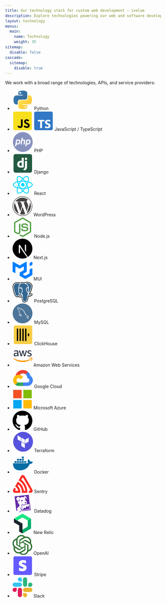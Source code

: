 ```yaml
---
title: Our technology stack for сustom web development — ivelum
description: Explore technologies powering our web and software development services. We utilize a modern tech stack and a full-stack approach to deliver robust digital solutions.
layout: technology
menus:
  main:
    name: Technology
    weight: 35
sitemap:
  disable: false
cascade:
  sitemap:
    disable: true
---
```


We work with a broad range of technologies, APIs, and service providers:

- ![Python](logos/python.svg) Python
- ![JavaScript](logos/js.svg) ![JavaScript](logos/ts.svg) JavaScript / TypeScript
- ![PHP](logos/php.svg) PHP
- ![Django](logos/django.svg) Django
- ![React](logos/react.svg) React
- ![WordPress](logos/wordpress.svg) WordPress
- ![Node.js](logos/node.svg) Node.js
- ![Next.js](logos/nextjs.svg) Next.js
- ![MUI](logos/mui.svg) MUI
- ![PostgreSQL](logos/postgres.svg) PostgreSQL
- ![MySQL](logos/mysql.svg) MySQL
- ![ClickHouse](logos/clickhouse.svg) ClickHouse
- ![Amazon Web Services](logos/aws.svg) Amazon Web Services
- ![Google Cloud](logos/gcp.svg) Google Cloud
- ![Microsoft Azure](logos/microsoft.svg) Microsoft Azure
- ![GitHub](logos/github.svg) GitHub
- ![Terraform](logos/terraform.svg) Terraform
- ![Docker](logos/docker.svg) Docker
- ![Sentry](logos/sentry.svg) Sentry
- ![Datadog](logos/datadog.svg) Datadog
- ![New Relic](logos/newrelic.svg) New Relic
- ![OpenAI](logos/openai.svg) OpenAI
- ![Stripe](logos/stripe.svg) Stripe
- ![Slack](logos/slack.svg) Slack
